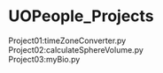 # UOPeople_Projects

Project01:timeZoneConverter.py<br>
Project02:calculateSphereVolume.py<br>
Project03:myBio.py<br>

